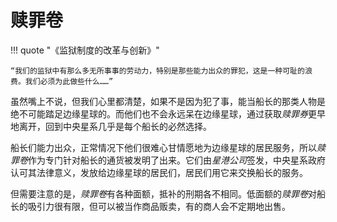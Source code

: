 # 赎罪卷
!!! quote "《监狱制度的改革与创新》"

    “我们的监狱中有那么多无所事事的劳动力，特别是那些能力出众的罪犯，这是一种可耻的浪费。我们必须为此做些什么……”

虽然嘴上不说，但我们心里都清楚，如果不是因为犯了事，能当船长的那类人物是绝不可能踏足边缘星球的。而他们也不会永远呆在边缘星球，通过获取*赎罪券*更早地离开，回到中央星系几乎是每个船长的必然选择。

船长们能力出众，正常情况下他们很难心甘情愿地为边缘星球的居民服务，所以*赎罪卷*作为专门针对船长的通货被发明了出来。它们由*星港公司*签发，中央星系政府认可其法律意义，发放给边缘星球的居民们，居民们用它来交换船长的服务。

但需要注意的是，*赎罪卷*有各种面额，抵补的刑期各不相同。低面额的*赎罪卷*对船长的吸引力很有限，但可以被当作商品贩卖，有的商人会不定期地出售。

